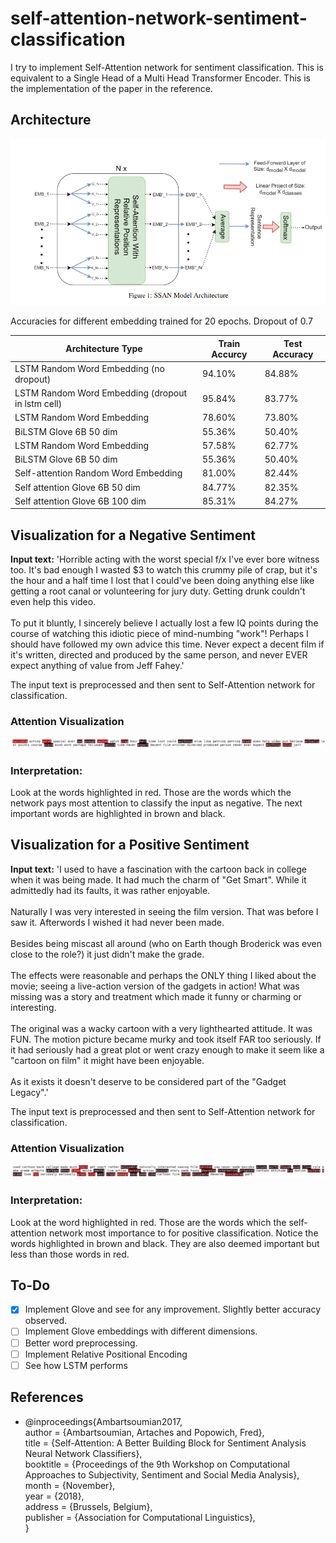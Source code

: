 # self-attention-network-sentiment-classification
I try to implement Self-Attention network for sentiment classification. This is equivalent to a Single Head of a Multi Head Transformer Encoder. This is the implementation of the paper in the reference.

## Architecture
![alt-text](https://github.com/MonojitSarkar/self-attention-network-sentiment-classification/blob/main/images/ssan_model.png)

Accuracies for different embedding trained for 20 epochs. Dropout of 0.7

| Architecture Type  | Train Accurcy | Test Accuracy |
| ------------- | ------------- | ------------- |
| LSTM Random Word Embedding (no dropout) | 94.10% | 84.88% |
| LSTM Random Word Embedding (dropout in lstm cell) | 95.84% | 83.77% |
| LSTM Random Word Embedding | 78.60% | 73.80% |
| BiLSTM Glove 6B 50 dim | 55.36% | 50.40% |
| LSTM Random Word Embedding | 57.58% | 62.77% |
| BiLSTM Glove 6B 50 dim | 55.36% | 50.40% |
| Self-attention Random Word Embedding | 81.00%  | 82.44% |
| Self attention Glove 6B 50 dim  | 84.77%  | 82.35% |
| Self attention Glove 6B 100 dim  | 85.31%  | 84.27% |

## Visualization for a Negative Sentiment
**Input text:** 'Horrible acting with the worst special f/x I\'ve ever bore witness too. It\'s bad enough I wasted $3 to watch this crummy pile of crap, but it\'s the hour and a half time I lost that I could\'ve been doing anything else like getting a root canal or volunteering for jury duty. Getting drunk couldn\'t even help this video.<br /><br />To put it bluntly, I sincerely believe I actually lost a few IQ points during the course of watching this idiotic piece of mind-numbing "work"! Perhaps I should have followed my own advice this time. Never expect a decent film if it\'s written, directed and produced by the same person, and never EVER expect anything of value from Jeff Fahey.'

The input text is preprocessed and then sent to Self-Attention network for classification.

### Attention Visualization
![Alt-Text](https://github.com/MonojitSarkar/self-attention-network-sentiment-classification/blob/main/images/negative_1.png)

### Interpretation: 
Look at the words highlighted in red. Those are the words which the network pays most attention to classify the input as negative. The next important words are highlighted in brown and black.

## Visualization for a Positive Sentiment
**Input text:** 'I used to have a fascination with the cartoon back in college when it was being made. It had much the charm of "Get Smart". While it admittedly had its faults, it was rather enjoyable.<br /><br />Naturally I was very interested in seeing the film version. That was before I saw it. Afterwords I wished it had never been made.<br /><br />Besides being miscast all around (who on Earth though Broderick was even close to the role?) it just didn\'t make the grade.<br /><br />The effects were reasonable and perhaps the ONLY thing I liked about the movie; seeing a live-action version of the gadgets in action! What was missing was a story and treatment which made it funny or charming or interesting.<br /><br />The original was a wacky cartoon with a very lighthearted attitude. It was FUN. The motion picture became murky and took itself FAR too seriously. If it had seriously had a great plot or went crazy enough to make it seem like a "cartoon on film" it might have been enjoyable.<br /><br />As it exists it doesn\'t deserve to be considered part of the "Gadget Legacy".'

The input text is preprocessed and then sent to Self-Attention network for classification.


### Attention Visualization
![alt text](https://github.com/MonojitSarkar/self-attention-network-sentiment-classification/blob/main/images/positive_2.png)

### Interpretation: 
Look at the word highlighted in red. Those are the words which the self-attention network most importance to for positive classification. 
Notice the words highlighted in brown and black. They are also deemed important but less than those words in red. 

## To-Do
- [x] Implement Glove and see for any improvement. Slightly better accuracy observed.
- [ ] Implement Glove embeddings with different dimensions.
- [ ] Better word preprocessing.
- [ ] Implement Relative Positional Encoding
- [ ] See how LSTM performs

## References
- @inproceedings{Ambartsoumian2017, <br />
  author    = {Ambartsoumian, Artaches and Popowich, Fred}, <br />
  title     = {Self-Attention: A Better Building Block for Sentiment Analysis Neural Network Classifiers},<br />
  booktitle = {Proceedings of the 9th Workshop on Computational Approaches to Subjectivity, Sentiment and Social Media Analysis},<br />
  month     = {November},<br />
  year      = {2018},<br />
  address   = {Brussels, Belgium},<br />
  publisher = {Association for Computational Linguistics},<br />
}
